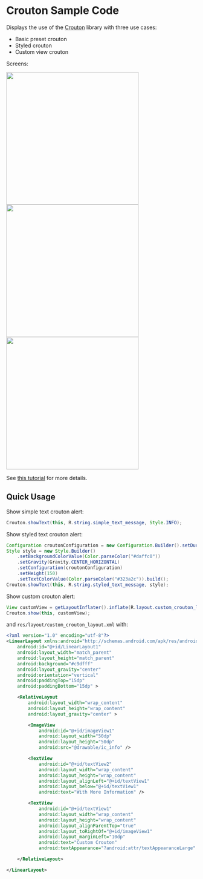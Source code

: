 # Crouton Sample Code

Displays the use of the [Crouton](https://github.com/keyboardsurfer/Crouton) library with three use cases:

 * Basic preset crouton
 * Styled crouton
 * Custom view crouton
 
Screens:

<img src="http://i.imgur.com/4aRRnAe.gif" width="350" />
<br />
<img src="http://i.imgur.com/QlbGZe8.png" width="350" />
<img src="http://i.imgur.com/LtPAkoX.png" width="350" />

See [this tutorial](http://www.grokkingandroid.com/useful-android-libraries-crouton/) for more details.

## Quick Usage

Show simple text crouton alert:

```java
Crouton.showText(this, R.string.simple_text_message, Style.INFO);
```

Show styled text crouton alert:

```java
Configuration croutonConfiguration = new Configuration.Builder().setDuration(2500).build();
Style style = new Style.Builder()
    .setBackgroundColorValue(Color.parseColor("#daffc0"))
    .setGravity(Gravity.CENTER_HORIZONTAL)
    .setConfiguration(croutonConfiguration)
    .setHeight(150)
    .setTextColorValue(Color.parseColor("#323a2c")).build();
Crouton.showText(this, R.string.styled_text_message, style);
```

Show custom crouton alert:

```java
View customView = getLayoutInflater().inflate(R.layout.custom_crouton_layout, null);
Crouton.show(this, customView);
```

and `res/layout/custom_crouton_layout.xml` with:

```xml
<?xml version="1.0" encoding="utf-8"?>
<LinearLayout xmlns:android="http://schemas.android.com/apk/res/android"
    android:id="@+id/LinearLayout1"
    android:layout_width="match_parent"
    android:layout_height="match_parent"
    android:background="#c9dfff"
    android:layout_gravity="center"
    android:orientation="vertical"
    android:paddingTop="15dp"  
    android:paddingBottom="15dp" >

    <RelativeLayout
        android:layout_width="wrap_content"
        android:layout_height="wrap_content"
        android:layout_gravity="center" >

        <ImageView
            android:id="@+id/imageView1"
            android:layout_width="50dp"
            android:layout_height="50dp"
            android:src="@drawable/ic_info" />

        <TextView
            android:id="@+id/textView2"
            android:layout_width="wrap_content"
            android:layout_height="wrap_content"
            android:layout_alignLeft="@+id/textView1"
            android:layout_below="@+id/textView1"
            android:text="With More Information" />

        <TextView
            android:id="@+id/textView1"
            android:layout_width="wrap_content"
            android:layout_height="wrap_content"
            android:layout_alignParentTop="true"
            android:layout_toRightOf="@+id/imageView1"
            android:layout_marginLeft="10dp"
            android:text="Custom Crouton"
            android:textAppearance="?android:attr/textAppearanceLarge" />

    </RelativeLayout>

</LinearLayout>
```